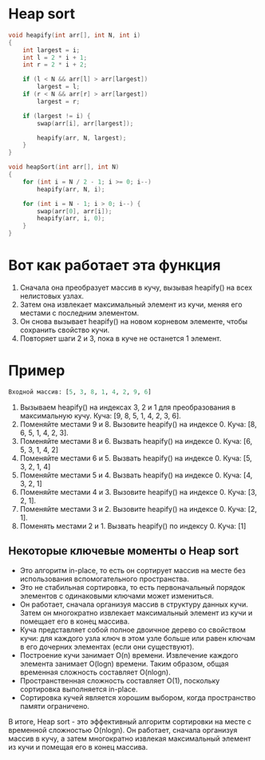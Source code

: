 # Heap sort
```cpp
void heapify(int arr[], int N, int i)
{
    int largest = i;
    int l = 2 * i + 1;
    int r = 2 * i + 2;

    if (l < N && arr[l] > arr[largest])
        largest = l;
    if (r < N && arr[r] > arr[largest])
        largest = r;

    if (largest != i) {
        swap(arr[i], arr[largest]);

        heapify(arr, N, largest);
    }
}

void heapSort(int arr[], int N)
{
    for (int i = N / 2 - 1; i >= 0; i--)
        heapify(arr, N, i);

    for (int i = N - 1; i > 0; i--) {
        swap(arr[0], arr[i]);
        heapify(arr, i, 0);
    }
}
```

# Вот как работает эта функция

1. Сначала она преобразует массив в кучу, вызывая heapify() на всех нелистовых узлах.
2. Затем она извлекает максимальный элемент из кучи, меняя его местами с последним элементом.
3. Он снова вызывает heapify() на новом корневом элементе, чтобы сохранить свойство кучи.
4. Повторяет шаги 2 и 3, пока в куче не останется 1 элемент.

# Пример
```py
Входной массив: [5, 3, 8, 1, 4, 2, 9, 6]
```
1. Вызываем heapify() на индексах 3, 2 и 1 для преобразования в максимальную кучу. Куча: [9, 8, 5, 1, 4, 2, 3, 6].
2. Поменяйте местами 9 и 8. Вызовите heapify() на индексе 0. Куча: [8, 6, 5, 1, 4, 2, 3].
3. Поменяйте местами 8 и 6. Вызвать heapify() на индексе 0. Куча: [6, 5, 3, 1, 4, 2]
4. Поменяйте местами 6 и 5. Вызвать heapify() на индексе 0. Куча: [5, 3, 2, 1, 4]
5. Поменяйте местами 5 и 4. Вызвать heapify() на индексе 0. Куча: [4, 3, 2, 1]
6. Поменяйте местами 4 и 3. Вызовите heapify() на индексе 0. Куча: [3, 2, 1].
7. Поменяйте местами 3 и 2. Вызовите heapify() на индексе 0. Куча: [2, 1].
8. Поменять местами 2 и 1. Вызвать heapify() по индексу 0. Куча: [1]

## Некоторые ключевые моменты о Heap sort

- Это алгоритм in-place, то есть он сортирует массив на месте без использования вспомогательного пространства.
- Это не стабильная сортировка, то есть первоначальный порядок элементов с одинаковыми ключами может измениться.
- Он работает, сначала организуя массив в структуру данных кучи. Затем он многократно извлекает максимальный элемент из кучи и помещает его в конец массива.
- Куча представляет собой полное двоичное дерево со свойством кучи: для каждого узла ключ в этом узле больше или равен ключам в его дочерних элементах (если они существуют).
- Построение кучи занимает O(n) времени. Извлечение каждого элемента занимает O(logn) времени. Таким образом, общая временная сложность составляет O(nlogn).
- Пространственная сложность составляет O(1), поскольку сортировка выполняется in-place.
- Сортировка кучей является хорошим выбором, когда пространство памяти ограничено.

В итоге, Heap sort - это эффективный алгоритм сортировки на месте с временной сложностью O(nlogn). Он работает, сначала организуя массив в кучу, а затем многократно извлекая максимальный элемент из кучи и помещая его в конец массива.
